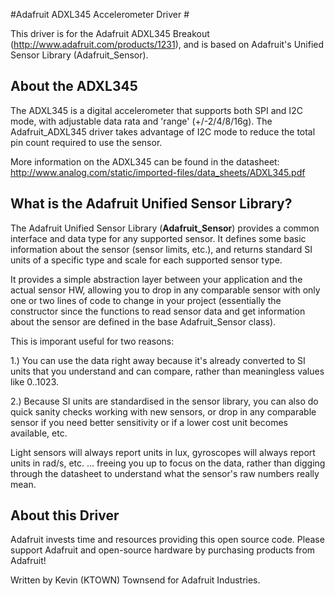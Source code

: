 #Adafruit ADXL345 Accelerometer Driver #

This driver is for the Adafruit ADXL345 Breakout (http://www.adafruit.com/products/1231), and is based on Adafruit's Unified Sensor Library (Adafruit_Sensor).

## About the ADXL345 ##

The ADXL345 is a digital accelerometer that supports both SPI and I2C mode, with adjustable data rata and 'range' (+/-2/4/8/16g).  The Adafruit_ADXL345 driver takes advantage of I2C mode to reduce the total pin count required to use the sensor.

More information on the ADXL345 can be found in the datasheet: http://www.analog.com/static/imported-files/data_sheets/ADXL345.pdf

## What is the Adafruit Unified Sensor Library? ##

The Adafruit Unified Sensor Library (**Adafruit_Sensor**) provides a common interface and data type for any supported sensor.  It defines some basic information about the sensor (sensor limits, etc.), and returns standard SI units of a specific type and scale for each supported sensor type.

It provides a simple abstraction layer between your application and the actual sensor HW, allowing you to drop in any comparable sensor with only one or two lines of code to change in your project (essentially the constructor since the functions to read sensor data and get information about the sensor are defined in the base Adafruit_Sensor class).

This is imporant useful for two reasons:

1.) You can use the data right away because it's already converted to SI units that you understand and can compare, rather than meaningless values like 0..1023.

2.) Because SI units are standardised in the sensor library, you can also do quick sanity checks working with new sensors, or drop in any comparable sensor if you need better sensitivity or if a lower cost unit becomes available, etc. 

Light sensors will always report units in lux, gyroscopes will always report units in rad/s, etc. ... freeing you up to focus on the data, rather than digging through the datasheet to understand what the sensor's raw numbers really mean.

## About this Driver ##

Adafruit invests time and resources providing this open source code.  Please support Adafruit and open-source hardware by purchasing products from Adafruit!

Written by Kevin (KTOWN) Townsend for Adafruit Industries.
